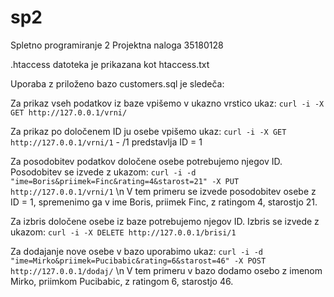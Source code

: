 # sp2
Spletno programiranje 2
Projektna naloga
35180128

.htaccess datoteka je prikazana kot htaccess.txt

Uporaba z priloženo bazo customers.sql je sledeča:

Za prikaz vseh podatkov iz baze vpišemo v ukazno vrstico ukaz: 
`curl -i -X GET http://127.0.0.1/vrni/`

Za prikaz po določenem ID ju osebe vpišemo ukaz: 
`curl -i -X GET http://127.0.0.1/vrni/1` - /1 predstavlja ID = 1

Za posodobitev podatkov določene osebe potrebujemo njegov ID.
Posodobitev se izvede z ukazom:
`curl -i -d "ime=Boris&priimek=Finc&rating=4&starost=21" -X PUT http://127.0.0.1/vrni/1` \n
V tem primeru se izvede posodobitev osebe z ID = 1, spremenimo ga v ime Boris, priimek Finc, z ratingom 4, starostjo 21.

Za izbris določene osebe iz baze potrebujemo njegov ID.
Izbris se izvede z ukazom: 
`curl -i -X DELETE http://127.0.0.1/brisi/1`

Za dodajanje nove osebe v bazo uporabimo ukaz:
`curl -i -d "ime=Mirko&priimek=Pucibabic&rating=6&starost=46" -X POST http://127.0.0.1/dodaj/` \n
V tem primeru v bazo dodamo osebo z imenom Mirko, priimkom Pucibabic, z ratingom 6, starostjo 46.
